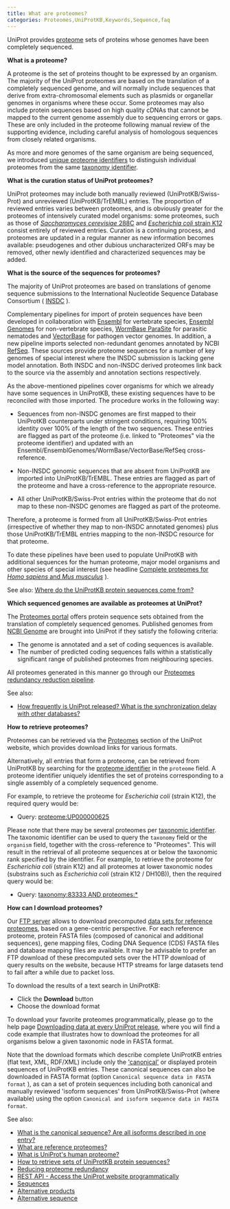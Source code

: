```yaml
---
title: What are proteomes?
categories: Proteomes,UniProtKB,Keywords,Sequence,faq
---
```


UniProt provides [proteome](http://www.uniprot.org/proteomes) sets of proteins whose genomes have been completely sequenced.

**What is a proteome?**

A proteome is the set of proteins thought to be expressed by an organism. The majority of the UniProt proteomes are based on the translation of a completely sequenced genome, and will normally include sequences that derive from extra-chromosomal elements such as plasmids or organellar genomes in organisms where these occur. Some proteomes may also include protein sequences based on high quality cDNAs that cannot be mapped to the current genome assembly due to sequencing errors or gaps. These are only included in the proteome following manual review of the supporting evidence, including careful analysis of homologous sequences from closely related organisms.

As more and more genomes of the same organism are being sequenced, we introduced [unique proteome identifiers](http://www.uniprot.org/help/proteome%5Fid) to distinguish individual proteomes from the same [taxonomy identifier](https://www.uniprot.org/help/taxonomic%5Fidentifier).

**What is the curation status of UniProt proteomes?**

UniProt proteomes may include both manually reviewed (UniProtKB/Swiss-Prot) and unreviewed (UniProtKB/TrEMBL) entries. The proportion of reviewed entries varies between proteomes, and is obviously greater for the proteomes of intensively curated model organisms: some proteomes, such as those of [*Saccharomyces cerevisiae* 288C](https://www.uniprot.org/uniprotkb/?query=proteome:UP000002311) and [*Escherichia coli* strain K12](https://www.uniprot.org/uniprotkb/?query=proteome:UP000000625) consist entirely of reviewed entries. Curation is a continuing process, and proteomes are updated in a regular manner as new information becomes available: pseudogenes and other dubious uncharacterized ORFs may be removed, other newly identified and characterized sequences may be added.

**What is the source of the sequences for proteomes?**

The majority of UniProt proteomes are based on translations of genome sequence submissions to the International Nucleotide Sequence Database Consortium ( [INSDC](http://www.insdc.org/) ).

Complementary pipelines for import of protein sequences have been developed in collaboration with [Ensembl](http://www.ensembl.org/) for vertebrate species, [Ensembl Genomes](http://ensemblgenomes.org/) for non-vertebrate species, [WormBase ParaSite](http://parasite.wormbase.org/) for parasitic nematodes and [VectorBase](https://www.vectorbase.org/) for pathogen vector genomes. In addition, a new pipeline imports selected non-redundant genomes annotated by NCBI [RefSeq](https://www.ncbi.nlm.nih.gov/refseq/). These sources provide proteome sequences for a number of key genomes of special interest where the INSDC submission is lacking gene model annotation. Both INSDC and non-INSDC derived proteomes link back to the source via the assembly and annotation sections respectively.

As the above-mentioned pipelines cover organisms for which we already have some sequences in UniProtKB, these existing sequences have to be reconciled with those imported. The procedure works in the following way:

-   Sequences from non-INSDC genomes are first mapped to their UniProtKB counterparts under stringent conditions, requiring 100% identity over 100% of the length of the two sequences. These entries are flagged as part of the proteome (i.e. linked to "Proteomes" via the proteome identifier) and updated with an Ensembl/EnsemblGenomes/WormBase/VectorBase/RefSeq cross-reference.

<!-- -->

-   Non-INSDC genomic sequences that are absent from UniProtKB are imported into UniProtKB/TrEMBL. These entries are flagged as part of the proteome and have a cross-reference to the appropriate resource.

<!-- -->

-   All other UniProtKB/Swiss-Prot entries within the proteome that do not map to these non-INSDC genomes are flagged as part of the proteome.

Therefore, a proteome is formed from all UniProtKB/Swiss-Prot entries (irrespective of whether they map to non-INSDC annotated genomes) plus those UniProtKB/TrEMBL entries mapping to the non-INSDC resource for that proteome.

To date these pipelines have been used to populate UniProtKB with additional sequences for the human proteome, major model organisms and other species of special interest (see headline [Complete proteomes for *Homo sapiens* and *Mus musculus*](http://www.uniprot.org/news/2011/05/03/release) ).

See also: [Where do the UniProtKB protein sequences come from?](http://www.uniprot.org/help/sequence%5Forigin)

**Which sequenced genomes are available as proteomes at UniProt?**

The [Proteomes portal](http://www.uniprot.org/proteomes/) offers protein sequence sets obtained from the translation of completely sequenced genomes. Published genomes from [NCBI Genome](https://www.ncbi.nlm.nih.gov/genome) are brought into UniProt if they satisfy the following criteria:

-   The genome is annotated and a set of coding sequences is available.
-   The number of predicted coding sequences falls within a statistically significant range of published proteomes from neighbouring species.

All proteomes generated in this manner go through our [Proteomes redundancy reduction pipeline](http://www.uniprot.org/help/proteome%5Fredundancy).

See also:

-   [How frequently is UniProt released? What is the synchronization delay with other databases?](http://www.uniprot.org/help/synchronization)

**How to retrieve proteomes?**

Proteomes can be retrieved via the [Proteomes](http://www.uniprot.org/proteomes) section of the UniProt website, which provides download links for various formats.

Alternatively, all entries that form a proteome, can be retrieved from UniProtKB by searching for the [proteome identifier](http://www.uniprot.org/help/proteome%5Fid) in the `proteome` field. A proteome identifier uniquely identifies the set of proteins corresponding to a single assembly of a completely sequenced genome.

For example, to retrieve the proteome for *Escherichia coli* (strain K12), the required query would be:

-   Query: [proteome:UP000000625](https://www.uniprot.org/uniprotkb/?query=proteome:UP000000625)

Please note that there may be several proteomes per [taxonomic identifier](http://www.uniprot.org/help/taxonomy%5Fidentifier). The taxonomic identifier can be used to query the `taxonomy` field or the `organism` field, together with the cross-reference to "Proteomes". This will result in the retrieval of all proteome sequences at or below the taxonomic rank specified by the identifier. For example, to retrieve the proteome for *Escherichia coli* (strain K12) and all proteomes at lower taxonomic nodes (substrains such as *Escherichia coli* (strain K12 / DH10B)), then the required query would be:

-   Query: [taxonomy:83333 AND proteomes:\*](https://www.uniprot.org/uniprotkb/?query=taxonomy:83333+AND+proteomes:%2A)

**How can I download proteomes?**

Our [FTP server](http://www.uniprot.org/downloads) allows to download precomputed [data sets for reference proteomes](https://ftp.uniprot.org/pub/databases/uniprot/current%5Frelease/knowledgebase/reference%5Fproteomes/README), based on a gene-centric perspective. For each reference proteome, protein FASTA files (composed of canonical and additional sequences), gene mapping files, Coding DNA Sequence (CDS) FASTA files and database mapping files are available. It may be advisable to prefer an FTP download of these precomputed sets over the HTTP download of query results on the website, because HTTP streams for large datasets tend to fail after a while due to packet loss.

To download the results of a text search in UniProtKB:

-   Click the **Download** button
-   Choose the download format

To download your favorite proteomes programmatically, please go to the help page [Downloading data at every UniProt release](http://www.uniprot.org/help/api%5Fdownloading), where you will find a code example that illustrates how to download the proteomes for all organisms below a given taxonomic node in FASTA format.

Note that the download formats which describe complete UniProtKB entries (flat text, XML, RDF/XML) include only the ['canonical'](http://www.uniprot.org/help/canonical%5Fand%5Fisoforms) or displayed protein sequences of UniProtKB entries. These canonical sequences can also be downloaded in FASTA format (option `Canonical sequence data in FASTA format` ), as can a set of protein sequences including both canonical and manually reviewed 'isoform sequences' from UniProtKB/Swiss-Prot (where available) using the option `Canonical and isoform sequence data in FASTA format`.

See also:

-   [What is the canonical sequence? Are all isoforms described in one entry?](http://www.uniprot.org/help/canonical%5Fand%5Fisoforms)
-   [What are reference proteomes?](http://www.uniprot.org/help/reference%5Fproteome)
-   [What is UniProt's human proteome?](http://www.uniprot.org/help/human%5Fproteome)
-   [How to retrieve sets of UniProtKB protein sequences?](http://www.uniprot.org/help/retrieve%5Fsets)
-   [Reducing proteome redundancy](http://www.uniprot.org/help/proteome%5Fredundancy)
-   [REST API - Access the UniProt website programmatically](http://www.uniprot.org/help/api)
-   [Sequences](https://www.uniprot.org/help/sequences)
-   [Alternative products](https://www.uniprot.org/help/alternative%5Fproducts)
-   [Alternative sequence](https://www.uniprot.org/help/var%5Fseq)
